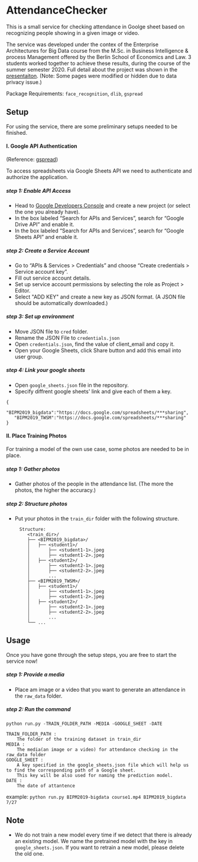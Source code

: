 # AttendanceChecker

This is a small service for checking attendance in Goolge sheet based on recognizing people showing in a given image or video.

The service was developed under the contex of the Enterprise Architectures for Big Data course from the M.Sc. in Business Intelligence & process Management offered by the Berlin School of Economics and Law. 3 students worked together to achieve these results, during the course of the summer semester 2020. Full detail about the project was shown in the [presentaiton](https://github.com/hsiehkl/Attendance-Checker-FaceRecognition/blob/master/UAttented.pdf). (Note: Some pages were modified or hidden due to data privacy issue.)

Package Requirements: ```face_recognition```, ```dlib```, ```gspread```

## Setup

For using the service, there are some preliminary setups needed to be finished.

#### I. Google API Authentication
(Reference: [gspread](https://gspread.readthedocs.io/en/latest/oauth2.html))

To access spreadsheets via Google Sheets API we need to authenticate and authorize the application.

##### step 1: Enable API Access
* Head to [Google Developers Console](https://console.developers.google.com/project) and create a new project (or select the one you already have).
* In the box labeled “Search for APIs and Services”, search for “Google Drive API” and enable it.
* In the box labeled “Search for APIs and Services”, search for “Google Sheets API” and enable it.

##### step 2: Create a Service Account
* Go to “APIs & Services > Credentials” and choose “Create credentials > Service account key”.
* Fill out service account details.
* Set up service account permissions by selecting the role as Project > Editor.
* Select "ADD KEY" and create a new key as JSON format. (A JSON file should be automatically downloaded.)

##### step 3: Set up environment
* Move JSON file to ```cred``` folder.
* Rename the JSON File to ```credentials.json```
* Open ```credentials.json```, find the value of client_email and copy it.
* Open your Google Sheets, click Share button and add this email into user group.

##### step 4: Link your google sheets
* Open ```google_sheets.json``` file in the repository.
* Specify diffrent google sheets' link and give each of them a key.
```
{
   "BIPM2019_bigdata":"https://docs.google.com/spreadsheets/***sharing",
   "BIPM2019_TWSM":"https://docs.google.com/spreadsheets/***sharing"
}
```

#### II. Place Training Photos

For training a model of the own use case, some photos are needed to be in place.

##### step 1: Gather photos
* Gather photos of the people in the attendance list. (The more the photos, the higher the accuracy.)
##### step 2: Structure photos
* Put your photos in the ```train_dir``` folder with the following structure.
```
     Structure:
        <train_dir>/
        ├── <BIPM2019_bigdata>/
        │   ├── <student1>/
        │       ├── <student1-1>.jpeg
        │       ├── <student1-2>.jpeg
        │   ├── <student2>/
        │       ├── <student2-1>.jpeg
        │       ├── <student2-2>.jpeg
        │       ...
        ├── <BIPM2019_TWSM>/
        │   ├── <student1>/
        │       ├── <student1-1>.jpeg
        │       ├── <student1-2>.jpeg
        │   ├── <student2>/
        │       ├── <student2-1>.jpeg
        │       ├── <student2-2>.jpeg
        │       ...
        └── ...
```

## Usage

Once you have gone through the setup steps, you are free to start the service now!

##### step 1: Provide a media
* Place am image or a video that you want to generate an attendance in the ```raw_data``` folder.

##### step 2: Run the command
```python run.py -TRAIN_FOLDER_PATH -MEDIA -GOOGLE_SHEET -DATE```
```
TRAIN_FOLDER_PATH :
    The folder of the training dataset in train_dir
MEDIA :
    The media(an image or a video) for attendance checking in the raw_data folder
GOOGLE_SHEET :
    A key specified in the google_sheets.json file which will help us to find the corresponding path of a Google sheet.
    This key will be also used for naming the prediction model.
DATE :
    The date of attantence
```
example:
```python run.py BIPM2019-bigdata course1.mp4 BIPM2019_bigdata 7/27```

## Note
* We do not train a new model every time if we detect that there is already an existing model. We name the pretrained model with the key in ```google_sheets.json```. If you want to retrain a new model, please delete the old one.
